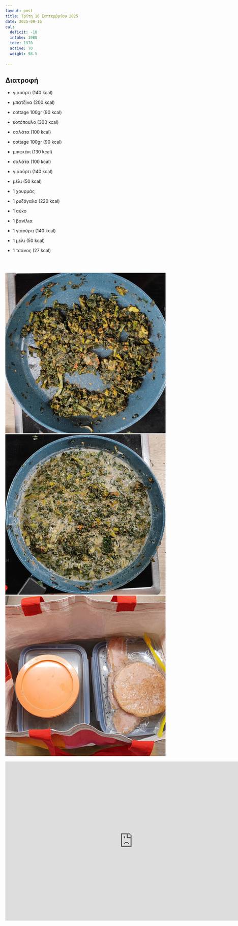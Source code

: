 ```yaml
---
layout: post
title: Τρίτη 16 Σεπτεμβρίου 2025
date: 2025-09-16
cal:
  deficit: -10
  intake: 1980
  tdee: 1970
  active: 70
  weight: 98.5

---
```

## Διατροφή

- γιαούρτι (140 kcal)
- μπατζίνα (200 kcal)

- cottage 100gr (90 kcal)
- κοτόπουλο (300 kcal)
- σαλάτα (100 kcal)

- cottage 100gr (90 kcal)
- μπιφτέκι (130 kcal)
- σαλάτα (100 kcal)

- γιαούρτι (140 kcal)
- μέλι (50 kcal)
- 1 χουρμάς 
- 1 ρυζόγαλο (220 kcal)

- 1 σύκο
- 1 βανίλια
- 1 γιαούρτι (140 kcal)
- 1 μέλι (50 kcal)
- 1 τσάνος (27 kcal)


<br>
<br>

![pic](/pics/2025-09-16/1.jpg)<br>
![pic](/pics/2025-09-16/2.jpg)<br>
![pic](/pics/2025-09-16/3.jpg)<br>



<iframe width="800" height="500" src="https://www.youtube.com/embed/_VdctHnJVGg" frameborder="0" allow="accelerometer; autoplay; clipboard-write; encrypted-media; gyroscope; picture-in-picture" allowfullscreen></iframe>







